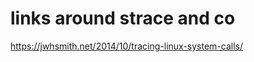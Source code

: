 links around strace and co
==========================

https://jwhsmith.net/2014/10/tracing-linux-system-calls/
